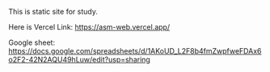 This is static site for study.

Here is Vercel Link: https://asm-web.vercel.app/

Google sheet: https://docs.google.com/spreadsheets/d/1AKoUD_L2F8b4fmZwpfweFDAx6o2F2-42N2AQU49hLuw/edit?usp=sharing
